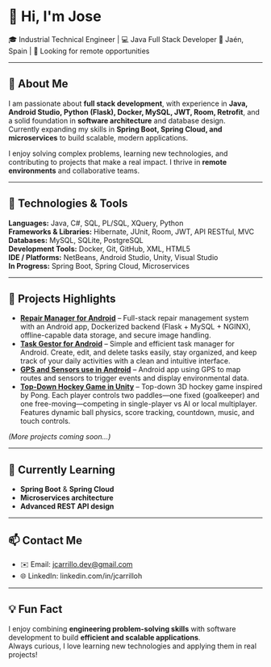 # 👋 Hi, I'm Jose

🎓 Industrial Technical Engineer | 💻 Java Full Stack Developer 
📍 Jaén, Spain | 💼 Looking for remote opportunities

---

## 🧠 About Me

I am passionate about **full stack development**, with experience in **Java, Android Studio, Python (Flask), Docker, MySQL, JWT, Room, Retrofit**, and a solid foundation in **software architecture** and database design.  
Currently expanding my skills in **Spring Boot, Spring Cloud, and microservices** to build scalable, modern applications.  

I enjoy solving complex problems, learning new technologies, and contributing to projects that make a real impact. I thrive in **remote environments** and collaborative teams.

---

## 🚀 Technologies & Tools

**Languages:** Java, C#, SQL, PL/SQL, XQuery, Python  
**Frameworks & Libraries:** Hibernate, JUnit, Room, JWT, API RESTful, MVC  
**Databases:** MySQL, SQLite, PostgreSQL  
**Development Tools:** Docker, Git, GitHub, XML, HTML5  
**IDE / Platforms:** NetBeans, Android Studio, Unity, Visual Studio  
**In Progress:** Spring Boot, Spring Cloud, Microservices  

---

## 🧩 Projects Highlights

- [**Repair Manager for Android**](https://github.com/izhim/repair-manager) – Full-stack repair management system with an Android app, Dockerized backend (Flask + MySQL + NGINX), offline-capable data storage, and secure image handling.
- [**Task Gestor for Android**](https://github.com/izhim/task-gestor) – Simple and efficient task manager for Android. Create, edit, and delete tasks easily, stay organized, and keep track of your daily activities with a clean and intuitive interface.
- [**GPS and Sensors use in Android**](https://github.com/izhim/location-sensor-android) – Android app using GPS to map routes and sensors to trigger events and display environmental data.
- [**Top-Down Hockey Game in Unity**](https://github.com/izhim/unity-game) – Top-down 3D hockey game inspired by Pong. Each player controls two paddles—one fixed (goalkeeper) and one free-moving—competing in single-player vs AI or local multiplayer. Features dynamic ball physics, score tracking, countdown, music, and touch controls.


*(More projects coming soon...)*

---

## 🌱 Currently Learning

- **Spring Boot** & **Spring Cloud**  
- **Microservices architecture**  
- **Advanced REST API design**  

---

## 📫 Contact Me

- ✉️ Email: jcarrillo.dev@gmail.com
- 🌐 LinkedIn: linkedin.com/in/jcarrilloh

---

## 💡 Fun Fact

I enjoy combining **engineering problem-solving skills** with software development to build **efficient and scalable applications**.  
Always curious, I love learning new technologies and applying them in real projects!
